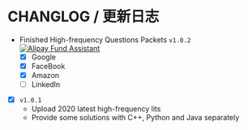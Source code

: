 # CHANGLOG / 更新日志

- Finished High-frequency Questions Packets ``v1.0.2`` <a href="https://github.com/Charmve/LeetCode4FLAG"><img alt="Alipay Fund Assistant" src="https://img.shields.io/badge/Current-当前版本-green.svg"></a>
  - [x] Google
  - [x] FaceBook
  - [x] Amazon
  - [ ] LinkedIn
  
- [x] ``v1.0.1`` 
  - Upload 2020 latest high-frequency lits
  - Provide some solutions with C++, Python and Java separately
